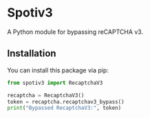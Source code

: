 # Spotiv3

A Python module for bypassing reCAPTCHA v3.

## Installation

You can install this package via pip:

```python
from spotiv3 import RecaptchaV3

recaptcha = RecaptchaV3()
token = recaptcha.recaptchav3_bypass()
print("Bypassed RecaptchaV3:", token)